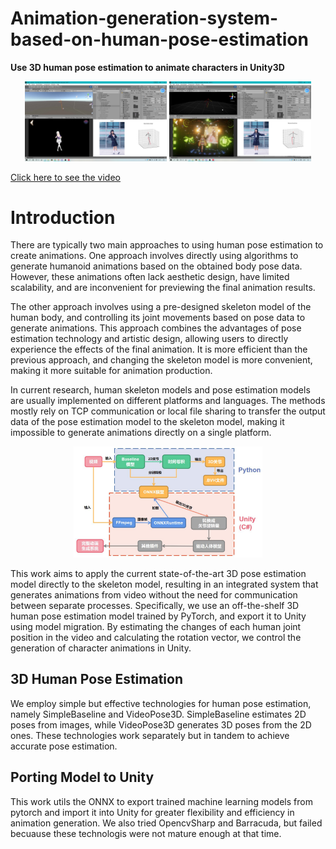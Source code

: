 # Animation-generation-system-based-on-human-pose-estimation
**Use 3D human pose estimation to animate characters in Unity3D**

<div align="center">
  <img src="https://github.com/CHENLULU-CL/Animation-generation-system-based-on-human-pose-estimation/blob/main/Figs/1.jpg" alt="image description" width=45%>
  <img src="https://github.com/CHENLULU-CL/Animation-generation-system-based-on-human-pose-estimation/blob/main/Figs/2.jpg" alt="image description" width=45%>
</div>

[Click here to see the video](https://www.bilibili.com/video/BV1Ym4y1C7qD/?vd_source=9ca7bd3201f18f37d4b0ad20bedc2364)

# Introduction

There are typically two main approaches to using human pose estimation to create animations. One approach involves directly using algorithms to generate humanoid animations based on the obtained body pose data. However, these animations often lack aesthetic design, have limited scalability, and are inconvenient for previewing the final animation results. 

The other approach involves using a pre-designed skeleton model of the human body, and controlling its joint movements based on pose data to generate animations. This approach combines the advantages of pose estimation technology and artistic design, allowing users to directly experience the effects of the final animation. It is more efficient than the previous approach, and changing the skeleton model is more convenient, making it more suitable for animation production. 

In current research, human skeleton models and pose estimation models are usually implemented on different platforms and languages. The methods mostly rely on TCP communication or local file sharing to transfer the output data of the pose estimation model to the skeleton model, making it impossible to generate animations directly on a single platform.

<p align="center">
<img src="https://github.com/CHENLULU-CL/Animation-generation-system-based-on-human-pose-estimation/blob/main/Figs/Framework.png" alt="image description" width=60%>
</p>

This work aims to apply the current state-of-the-art 3D pose estimation model directly to the skeleton model, resulting in an integrated system that generates animations from video without the need for communication between separate processes. Specifically, we use an off-the-shelf 3D human pose estimation model trained by PyTorch, and export it to Unity using model migration. By estimating the changes of each human joint position in the video and calculating the rotation vector, we control the generation of character animations in Unity.

## 3D Human Pose Estimation
We employ simple but effective technologies for human pose estimation, namely SimpleBaseline and VideoPose3D. SimpleBaseline estimates 2D poses from images, while VideoPose3D generates 3D poses from the 2D ones. These technologies work separately but in tandem to achieve accurate pose estimation.

## Porting Model to Unity
This work utils the ONNX to export trained machine learning models from pytorch and import it into Unity for greater flexibility and efficiency in animation generation. We also tried OpencvSharp and Barracuda, but failed becuause these technologis were not mature enough at that time.
